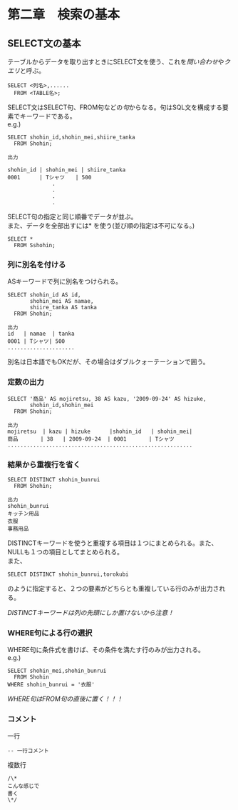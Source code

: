 # 第二章　検索の基本
## SELECT文の基本

テーブルからデータを取り出すときにSELECT文を使う、これを*問い合わせ*や*クエリ*と呼ぶ。  
~~~
SELECT <列名>,......
  FROM <TABLE名>;
~~~  

SELECT文はSELECT句、FROM句などの*句*からなる。句はSQL文を構成する要素でキーワードである。  
e.g.)  
~~~
SELECT shohin_id,shohin_mei,shiire_tanka
  FROM Shohin;

出力

shohin_id | shohin_mei | shiire_tanka
0001      | Tシャツ　　| 500
              .
              .
              .
              .  
~~~  
SELECT句の指定と同じ順番でデータが並ぶ。  
また、データを全部出すには\* を使う(並び順の指定は不可になる。)  
 
~~~
SELECT *
  FROM Sshohin;
~~~  

### 列に別名を付ける
ASキーワードで列に別名をつけられる。  
~~~
SELECT shohin_id AS id,
       shohin_mei AS namae,
       shiire_tanka AS tanka
  FROM Shohin;

出力
id   | namae  | tanka
0001 | Tシャツ| 500
.....................
~~~  
別名は日本語でもOKだが、その場合はダブルクォーテーションで囲う。  

### 定数の出力

~~~
SELECT '商品' AS mojiretsu, 38 AS kazu, '2009-09-24' AS hizuke,
       shohin_id,shohin_mei
  FROM Shohin;

出力
mojiretsu  | kazu | hizuke      |shohin_id   | shohin_mei|
商品       | 38   | 2009-09-24  | 0001       | Tシャツ
..........................................................
~~~  

### 結果から重複行を省く
~~~
SELECT DISTINCT shohin_bunrui
  FROM Shohin;

出力
shohin_bunrui 
キッチン用品
衣服
事務用品
~~~  

DISTINCTキーワードを使うと重複する項目は１つにまとめられる。また、NULLも１つの項目としてまとめられる。  
また、  
~~~
SELECT DISTINCT shohin_bunrui,torokubi
~~~  
のように指定すると、２つの要素がどちらとも重複している行のみが出力される。  

*DISTINCTキーワードは列の先頭にしか置けないから注意！*    

### WHERE句による行の選択

WHERE句に条件式を書けば、その条件を満たす行のみが出力される。  
e.g.)  

~~~
SELECT shohin_mei,shohin_bunrui
  FROM Shohin
WHERE shohin_bunrui = '衣服'
~~~  

*WHERE句はFROM句の直後に置く！！！*  

### コメント
一行  
~~~
-- 一行コメント
~~~  
複数行  
~~~
/\*
こんな感じで
書く
\*/
~~~  

